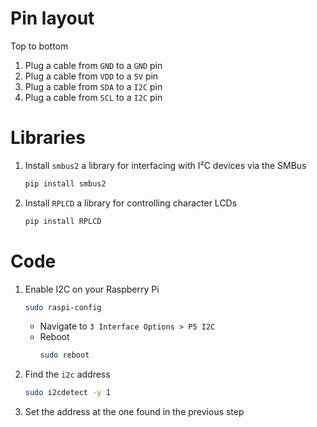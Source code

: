 # Pin layout
Top to bottom
1.  Plug a cable from `GND` to a `GND` pin
2.  Plug a cable from `VDD` to a `5V` pin
3.  Plug a cable from `SDA` to a `I2C` pin
4.  Plug a cable from `SCL` to a `I2C` pin

# Libraries
1. Install `smbus2` a library for interfacing with I²C devices via the SMBus
    ```bash
    pip install smbus2 

    ```

2. Install `RPLCD` a library for controlling character LCDs
    ```bash
    pip install RPLCD
    ```

# Code
1. Enable I2C on your Raspberry Pi
   ```sh
   sudo raspi-config
   ```
   - Navigate to `3 Interface Options > P5 I2C`
   - Reboot
     ```sh
     sudo reboot
     ```
	 
2. Find the `i2c` address
    ```bash
    sudo i2cdetect -y 1
    ```

3. Set the address at the one found in the previous step
